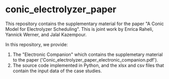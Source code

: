 # conic_electrolyzer_paper
This repository contains the supplementary material for the paper "A Conic Model for Electrolyzer Scheduling". This is joint work by Enrica Raheli, Yannick Werner, and Jalal Kazempour.

In this repository, we provide:
  1. The "Electronic Companion" which contains the supplemetary material to the paper ('Conic_electrolyzer_paper_electronic_companion.pdf').
  2. The source code implemented in Python, and the xlsx and csv files that contain the input data of the case studies.
